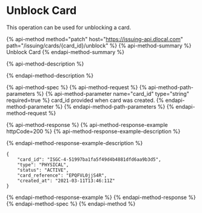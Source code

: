 # Unblock Card

This operation can be used for unblocking a card.

{% api-method method="patch" host="https://issuing-api.dlocal.com" path="/issuing/cards/{card\_id}/unblock" %}
{% api-method-summary %}
Unblock Card
{% endapi-method-summary %}

{% api-method-description %}

{% endapi-method-description %}

{% api-method-spec %}
{% api-method-request %}
{% api-method-path-parameters %}
{% api-method-parameter name="card\_id" type="string" required=true %}
card\_id provided when card was created.
{% endapi-method-parameter %}
{% endapi-method-path-parameters %}
{% endapi-method-request %}

{% api-method-response %}
{% api-method-response-example httpCode=200 %}
{% api-method-response-example-description %}

{% endapi-method-response-example-description %}

```
{
    "card_id": "ISGC-4-51997ba1fa5f49d4b4881dfd6aa9b3d5",
    "type": "PHYSICAL",
    "status": "ACTIVE",
    "card_reference": "EPQFVL0jjS4R",
    "created_at": "2021-03-11T13:46:11Z"
}
```
{% endapi-method-response-example %}
{% endapi-method-response %}
{% endapi-method-spec %}
{% endapi-method %}



